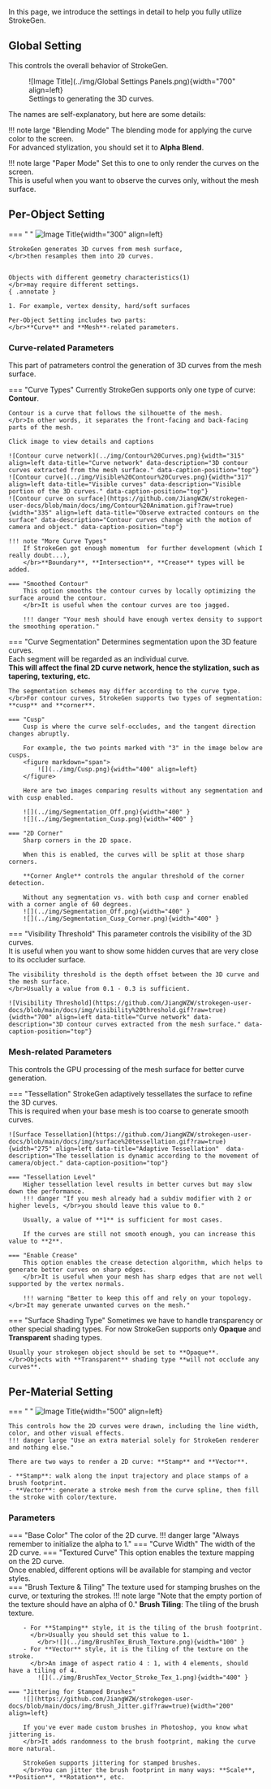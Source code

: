 ﻿In this page, we introduce the settings in detail to help you fully utilize StrokeGen.


## Global Setting
This controls the overall behavior of StrokeGen. 

<figure markdown="span">
    ![Image Title](../img/Global Settings Panels.png){width="700" align=left}
    <figcaption>Settings to generating the 3D curves.</figcaption>
</figure>

The names are self-explanatory, but here are some details:

!!! note large "Blending Mode" 
    The blending mode for applying the curve color to the screen. 
    </br>For advanced stylization, you should set it to **Alpha Blend**. 

!!! note large "Paper Mode"
    Set this to one to only render the curves on the screen.
    </br> This is useful when you want to observe the curves only, without the mesh surface. 

## Per-Object Setting

=== " "
    ![Image Title](../img/Per-object%20panels.png){width="300" align=left}

    StrokeGen generates 3D curves from mesh surface, 
    </br>then resamples them into 2D curves.


    Objects with different geometry characteristics(1) 
    </br>may require different settings.
    { .annotate }

    1. For example, vertex density, hard/soft surfaces 

    Per-Object Setting includes two parts: 
    </br>**Curve** and **Mesh**-related parameters. 


### Curve-related Parameters
This part of patrameters control the generation of 3D curves from the mesh surface.

=== "Curve Types"
    Currently StrokeGen supports only one type of curve: **Contour**. 
    
    Contour is a curve that follows the silhouette of the mesh. 
    </br>In other words, it separates the front-facing and back-facing parts of the mesh. 
    
    Click image to view details and captions

    ![Contour curve network](../img/Contour%20Curves.png){width="315" align=left data-title="Curve network" data-description="3D contour curves extracted from the mesh surface." data-caption-position="top"}
    ![Contour curve](../img/Visible%20Contour%20Curves.png){width="317" align=left data-title="Visible curves" data-description="Visible portion of the 3D curves." data-caption-position="top"}
    ![Contour curve on surface](https://github.com/JiangWZW/strokegen-user-docs/blob/main/docs/img/Contour%20Animation.gif?raw=true){width="335" align=left data-title="Observe extracted contours on the surface" data-description="Contour curves change with the motion of camera and object." data-caption-position="top"}
    
    !!! note "More Curve Types"
        If StrokeGen got enough momentum  for further development (which I really doubt...), 
        </br>**Boundary**, **Intersection**, **Crease** types will be added.

    === "Smoothed Contour"
        This option smooths the contour curves by locally optimizing the surface around the contour.
        </br>It is useful when the contour curves are too jagged.

        !!! danger "Your mesh should have enough vertex density to support the smoothing operation."

=== "Curve Segmentation"
    Determines segmentation upon the 3D feature curves.
    </br>Each segment will be regarded as an individual curve.
    </br>**This will affect the final 2D curve network, hence the stylization, such as tapering, texturing, etc.** 
    
    The segmentation schemes may differ according to the curve type. 
    </br>For contour curves, StrokeGen supports two types of segmentation: **cusp** and **corner**.

    === "Cusp"
        Cusp is where the curve self-occludes, and the tangent direction changes abruptly. 
        
        For example, the two points marked with "3" in the image below are cusps.
        <figure markdown="span">
            ![](../img/Cusp.png){width="400" align=left}
        </figure>

        Here are two images comparing results without any segmentation and with cusp enabled.

        ![](../img/Segmentation_Off.png){width="400" }
        ![](../img/Segmentation_Cusp.png){width="400" }

    === "2D Corner"
        Sharp corners in the 2D space. 
        
        When this is enabled, the curves will be split at those sharp corners.
        
        **Corner Angle** controls the angular threshold of the corner detection.

        Without any segmentation vs. with both cusp and corner enabled with a corner angle of 60 degrees.
        ![](../img/Segmentation_Off.png){width="400" }
        ![](../img/Segmentation_Cusp_Corner.png){width="400" }
        


=== "Visibility Threshold"
    This parameter controls the visibility of the 3D curves. 
    </br>It is useful when you want to show some hidden curves that are very close to its occluder surface.

    The visibility threshold is the depth offset between the 3D curve and the mesh surface. 
    </br>Usually a value from 0.1 - 0.3 is sufficient.

    ![Visibility Threshold](https://github.com/JiangWZW/strokegen-user-docs/blob/main/docs/img/visibility%20threshold.gif?raw=true){width="700" align=left data-title="Curve network" data-description="3D contour curves extracted from the mesh surface." data-caption-position="top"}
    

### Mesh-related Parameters
This controls the GPU processing of the mesh surface for better curve generation.

=== "Tessellation"
    StrokeGen adaptively tessellates the surface to refine the 3D curves.
    </br> This is required when your base mesh is too coarse to generate smooth curves. 


    ![Surface Tessellation](https://github.com/JiangWZW/strokegen-user-docs/blob/main/docs/img/surface%20tessellation.gif?raw=true){width="275" align=left data-title="Adaptive Tessellation"  data-description="The tessellation is dynamic according to the movement of camera/object." data-caption-position="top"}
    
    === "Tessellation Level"
        Higher tessellation level results in better curves but may slow down the performance.
        !!! danger "If you mesh already had a subdiv modifier with 2 or higher levels, </br>you should leave this value to 0."
        
        Usually, a value of **1** is sufficient for most cases. 
        
        If the curves are still not smooth enough, you can increase this value to **2**.
    
    === "Enable Crease"
        This option enables the crease detection algorithm, which helps to generate better curves on sharp edges.
        </br>It is useful when your mesh has sharp edges that are not well supported by the vertex normals.

        !!! warning "Better to keep this off and rely on your topology. </br>It may generate unwanted curves on the mesh."


=== "Surface Shading Type"
    Sometimes we have to handle transparency or other special shading types.
    For now StrokeGen supports only **Opaque** and **Transparent** shading types.
    
    Usually your strokegen object should be set to **Opaque**.
    </br>Objects with **Transparent** shading type **will not occlude any curves**. 

## Per-Material Setting

=== " "
    ![Image Title](../img/Per-material%20panels.png){width="500" align=left}
    
    This controls how the 2D curves were drawn, including the line width, color, and other visual effects.
    !!! danger large "Use an extra material solely for StrokeGen renderer and nothing else."
    
    There are two ways to render a 2D curve: **Stamp** and **Vector**.

    - **Stamp**: walk along the input trajectory and place stamps of a brush footprint. 
    - **Vector**: generate a stroke mesh from the curve spline, then fill the stroke with color/texture.

### Parameters
=== "Base Color"
    The color of the 2D curve.
    !!! danger large "Always remember to initialize the alpha to 1."
=== "Curve Width"
    The width of the 2D curve. 
=== "Textured Curve"
    This option enables the texture mapping on the 2D curve.
    </br> Once enabled, different options will be available for stamping and vector styles.  
    === "Brush Texture & Tiling"
        The texture used for stamping brushes on the curve, or texturing the strokes.
        !!! note large "Note that the empty portion of the texture should have an alpha of 0." 
        **Brush Tiling**: The tiling of the brush texture.

        - For **Stamping** style, it is the tiling of the brush footprint.
          </br>Usually you should set this value to 1. 
            </br>![](../img/BrushTex_Brush_Texture.png){width="100" }
        - For **Vector** style, it is the tiling of the texture on the stroke. 
          </br>An image of aspect ratio 4 : 1, with 4 elements, should have a tiling of 4. 
            ![](../img/BrushTex_Vector_Stroke_Tex_1.png){width="400" }
    
    === "Jittering for Stamped Brushes" 
        ![](https://github.com/JiangWZW/strokegen-user-docs/blob/main/docs/img/Brush_Jitter.gif?raw=true){width="200" align=left}

        If you've ever made custom brushes in Photoshop, you know what jittering is.
        </br>It adds randomness to the brush footprint, making the curve more natural.
        
        StrokeGen supports jittering for stamped brushes.
        </br>You can jitter the brush footprint in many ways: **Scale**, **Position**, **Rotation**, etc.         
    